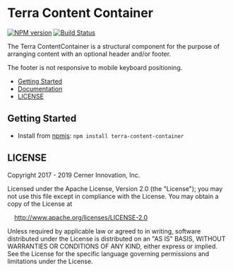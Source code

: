 # Terra Content Container


[![NPM version](https://badgen.net/npm/v/terra-content-container)](https://www.npmjs.org/package/terra-content-container)
[![Build Status](https://badgen.net/travis/cerner/terra-core)](https://travis-ci.org/cerner/terra-core)

The Terra ContentContainer is a structural component for the purpose of arranging content with an optional header and/or footer.

The footer is not responsive to mobile keyboard positioning.

- [Getting Started](#getting-started)
- [Documentation](https://github.com/cerner/terra-core/tree/master/packages/terra-content-container/docs)
- [LICENSE](#license)

## Getting Started

- Install from [npmjs](https://www.npmjs.com): `npm install terra-content-container`

## LICENSE

Copyright 2017 - 2019 Cerner Innovation, Inc.

Licensed under the Apache License, Version 2.0 (the "License"); you may not use this file except in compliance with the License. You may obtain a copy of the License at

&nbsp;&nbsp;&nbsp;&nbsp;http://www.apache.org/licenses/LICENSE-2.0

Unless required by applicable law or agreed to in writing, software distributed under the License is distributed on an "AS IS" BASIS, WITHOUT WARRANTIES OR CONDITIONS OF ANY KIND, either express or implied. See the License for the specific language governing permissions and limitations under the License.
